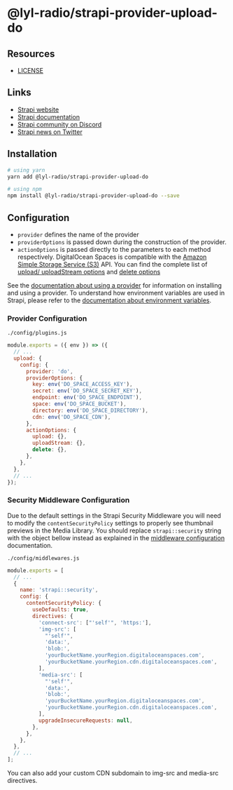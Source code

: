 # @lyl-radio/strapi-provider-upload-do

## Resources

- [LICENSE](LICENSE)

## Links

- [Strapi website](https://strapi.io/)
- [Strapi documentation](https://docs.strapi.io)
- [Strapi community on Discord](https://discord.strapi.io)
- [Strapi news on Twitter](https://twitter.com/strapijs)

## Installation

```bash
# using yarn
yarn add @lyl-radio/strapi-provider-upload-do

# using npm
npm install @lyl-radio/strapi-provider-upload-do --save
```

## Configuration

- `provider` defines the name of the provider
- `providerOptions` is passed down during the construction of the provider.
- `actionOptions` is passed directly to the parameters to each method respectively. DigitalOcean Spaces is compatible with the [Amazon Simple Storage Service (S3)](https://aws.amazon.com/s3/) API. You can find the complete list of [upload/ uploadStream options](https://docs.aws.amazon.com/AWSJavaScriptSDK/latest/AWS/S3.html#upload-property) and [delete options](https://docs.aws.amazon.com/AWSJavaScriptSDK/latest/AWS/S3.html#deleteObject-property)

See the [documentation about using a provider](https://docs.strapi.io/developer-docs/latest/plugins/upload.html#using-a-provider) for information on installing and using a provider. To understand how environment variables are used in Strapi, please refer to the [documentation about environment variables](https://docs.strapi.io/developer-docs/latest/setup-deployment-guides/configurations/optional/environment.html#environment-variables).

### Provider Configuration

`./config/plugins.js`

```js
module.exports = ({ env }) => ({
  // ...
  upload: {
    config: {
      provider: 'do',
      providerOptions: {
        key: env('DO_SPACE_ACCESS_KEY'),
        secret: env('DO_SPACE_SECRET_KEY'),
        endpoint: env('DO_SPACE_ENDPOINT'),
        space: env('DO_SPACE_BUCKET'),
        directory: env('DO_SPACE_DIRECTORY'),
        cdn: env('DO_SPACE_CDN'),
      },
      actionOptions: {
        upload: {},
        uploadStream: {},
        delete: {},
      },
    },
  },
  // ...
});
```

### Security Middleware Configuration

Due to the default settings in the Strapi Security Middleware you will need to modify the `contentSecurityPolicy` settings to properly see thumbnail previews in the Media Library. You should replace `strapi::security` string with the object bellow instead as explained in the [middleware configuration](https://docs.strapi.io/developer-docs/latest/setup-deployment-guides/configurations/required/middlewares.html#loading-order) documentation.

`./config/middlewares.js`

```js
module.exports = [
  // ...
  {
    name: 'strapi::security',
    config: {
      contentSecurityPolicy: {
        useDefaults: true,
        directives: {
          'connect-src': ["'self'", 'https:'],
          'img-src': [
            "'self'",
            'data:',
            'blob:',
            'yourBucketName.yourRegion.digitaloceanspaces.com',
            'yourBucketName.yourRegion.cdn.digitaloceanspaces.com',
          ],
          'media-src': [
            "'self'",
            'data:',
            'blob:',
            'yourBucketName.yourRegion.digitaloceanspaces.com',
            'yourBucketName.yourRegion.cdn.digitaloceanspaces.com',
          ],
          upgradeInsecureRequests: null,
        },
      },
    },
  },
  // ...
];
```
You can also add your custom CDN subdomain to img-src and media-src directives.
